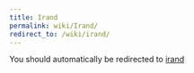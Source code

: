 ```yaml
---
title: Irand
permalink: wiki/Irand/
redirect_to: /wiki/irand/
---
```


You should automatically be redirected to [irand](/wiki/irand/)
